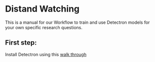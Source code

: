 # Distand Watching
This is a manual for our Workflow to train and use Detectron models for your own specific research questions.

## First step:
Install Detectron using this [walk through](https://github.com/passau-centre-for-ehumanities/visual_media/edit/master/howtos/install_detectron.md)

